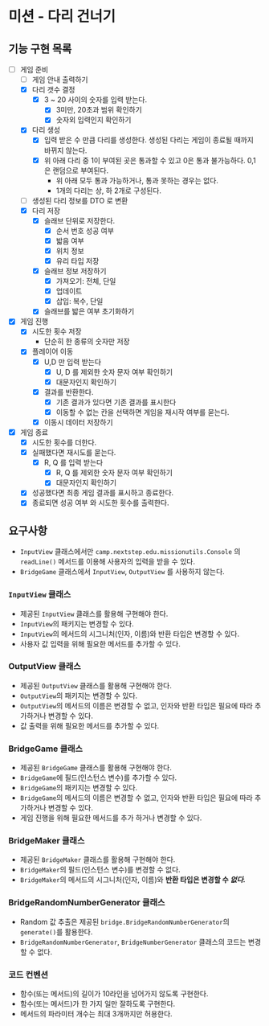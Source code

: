 # 미션 - 다리 건너기

## 기능 구현 목록
- [ ] 게임 준비
  - [ ] 게임 안내 출력하기
  - [x] 다리 갯수 결정
    - [x] 3 ~ 20 사이의 숫자를 입력 받는다.
      - [x] 3미만, 20초과 범위 확인하기
      - [x] 숫자외 입력인지 확인하기
  - [x] 다리 생성
    - [x] 입력 받은 수 만큼 다리를 생성한다. 생성된 다리는 게임이 종료될 때까지 바뀌지 않는다.
    - [x] 위 아래 다리 중 1이 부여된 곳은 통과할 수 있고 0은 통과 불가능하다. 0,1 은 랜덤으로 부여된다.
      - 위 아래 모두 통과 가능하거나, 통과 못하는 경우는 없다.
      - 1개의 다리는 상, 하 2개로 구성된다.
  - [ ] 생성된 다리 정보를 DTO 로 변환
  - [x] 다리 저장
    - [x] 슬래브 단위로 저장한다.
      - [x] 순서 번호 성공 여부
      - [x] 밟음 여부
      - [x] 위치 정보
      - [x] 유리 타입 저장
    - [x] 슬래브 정보 저장하기
      - [x] 가져오기: 전체, 단일
      - [x] 업데이트
      - [x] 삽입: 복수, 단일
    - [x] 슬래브를 밟은 여부 초기화하기
- [x] 게임 진행
  - [x] 시도한 횟수 저장
    - 단순히 한 종류의 숫자만 저장
  - [x] 플레이어 이동
    - [x] U,D 만 입력 받는다
      - [x] U, D 를 제외한 숫자 문자 여부 확인하기
      - [x] 대문자인지 확인하기
    - [x] 결과를 반환한다.
      - [x] 기존 결과가 있다면 기존 결과를 표시한다
      - [x] 이동할 수 없는 칸을 선택하면 게임을 재시작 여부를 묻는다.
    - [x] 이동시 데이터 저장하기
- [x] 게임 종료 
  - [x] 시도한 횟수를 더한다.
  - [x] 실패했다면 재시도를 묻는다.
    - [x] R, Q 를 입력 받는다
      - [x] R, Q 를 제외한 숫자 문자 여부 확인하기
      - [x] 대문자인지 확인하기
  - [x] 성공했다면 최종 게임 결과를 표시하고 종료한다.
  - [x] 종료되면 성공 여부 와 시도한 횟수를 출력한다.

## 요구사항
- `InputView` 클래스에서만 `camp.nextstep.edu.missionutils.Console` 의 `readLine()` 메서드를 이용해 사용자의 입력을 받을 수 있다.
- `BridgeGame` 클래스에서 `InputView`, `OutputView` 를 사용하지 않는다.

### `InputView` 클래스
- 제공된 `InputView` 클래스를 활용해 구현해야 한다.
- `InputView`의 패키지는 변경할 수 있다.
- `InputView`의 메서드의 시그니처(인자, 이름)와 반환 타입은 변경할 수 있다.
- 사용자 값 입력을 위해 필요한 메서드를 추가할 수 있다.

### OutputView 클래스
- 제공된 `OutputView` 클래스를 활용해 구현해야 한다.
- `OutputView`의 패키지는 변경할 수 있다.
- `OutputView`의 메서드의 이름은 변경할 수 없고, 인자와 반환 타입은 필요에 따라 추가하거나 변경할 수 있다.
- 값 출력을 위해 필요한 메서드를 추가할 수 있다.

### BridgeGame 클래스
- 제공된 `BridgeGame` 클래스를 활용해 구현해야 한다.
- `BridgeGame`에 필드(인스턴스 변수)를 추가할 수 있다.
- `BridgeGame`의 패키지는 변경할 수 있다.
- `BridgeGame`의 메서드의 이름은 변경할 수 없고, 인자와 반환 타입은 필요에 따라 추가하거나 변경할 수 있다.
- 게임 진행을 위해 필요한 메서드를 추가 하거나 변경할 수 있다.

### BridgeMaker 클래스
- 제공된 `BridgeMaker` 클래스를 활용해 구현해야 한다.
- `BridgeMaker`의 필드(인스턴스 변수)를 변경할 수 없다.
- `BridgeMaker`의 메서드의 시그니처(인자, 이름)와 **반환 타입은 변경할 수 _없다._**

### BridgeRandomNumberGenerator 클래스
- Random 값 추출은 제공된 `bridge.BridgeRandomNumberGenerator`의 `generate()`를 활용한다.
- `BridgeRandomNumberGenerator`, `BridgeNumberGenerator` 클래스의 코드는 변경할 수 없다.

### 코드 컨벤션
- 함수(또는 메서드)의 길이가 10라인을 넘어가지 않도록 구현한다.
- 함수(또는 메서드)가 한 가지 일만 잘하도록 구현한다.
- 메서드의 파라미터 개수는 최대 3개까지만 허용한다.

